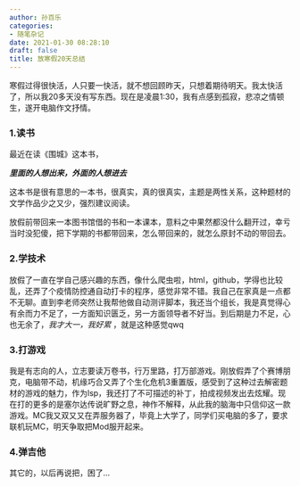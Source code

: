```yaml
---
author: 孙百乐
categories:
- 随笔杂记
date: 2021-01-30 08:28:10
draft: false
title: 放寒假20天总结
---
```


寒假过得很快活，人只要一快活，就不想回顾昨天，只想着期待明天。我太快活了，所以我20多天没有写东西。现在是凌晨1:30，我有点感到孤寂，悲凉之情顿生，遂开电脑作文抒情。

### 1.读书

最近在读《围城》这本书，

**_里面的人想出来，外面的人想进去_**

这本书是很有意思的一本书，很真实，真的很真实，主题是两性关系，这种题材的文学作品少之又少，强烈建议阅读。

放假前带回来一本图书馆借的书和一本课本，意料之中果然都没什么翻开过，幸亏当时没犯傻，把下学期的书都带回来，怎么带回来的，就怎么原封不动的带回去。

### 2.学技术

放假了一直在学自己感兴趣的东西，像什么爬虫啦，html，github，学得也比较乱，还弄了个疫情防控通自动打卡的程序，感觉非常不错。我自己在家真是一点都不无聊。直到李老师突然让我帮他做自动测评脚本，我还当个组长，我是真觉得心有余而力不足了，一方面知识匮乏，另一方面领导者不好当。到后期是力不足，心也无余了，_我才大一，我好累_ ，就是这种感觉qwq

### 3.打游戏

我是有志向的人，立志要读万卷书，行万里路，打万部游戏。刚放假弄了个赛博朋克，电脑带不动，机缘巧合又弄了个生化危机3重置版，感受到了这种过去解密题材的游戏的魅力，作为lsp，我还打了不可描述的补丁，拍成视频发出去炫耀。现在打的更多的是塞尔达传说旷野之息，神作不解释，从此我的脑海中只信仰这一款游戏。MC我又双又又在弄服务器了，毕竟上大学了，同学们买电脑的多了，要求联机玩MC，明天争取把Mod服开起来。

### 4.弹吉他

其它的，以后再说把，困了…